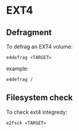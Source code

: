# EXT4

## Defragment

To defrag an EXT4 volume:
```
e4defrag <TARGET>
```

example:
```
e4defrag /
```

## Filesystem check

To check ext4 integredy:
```
e2fsck <TARGET>
```
